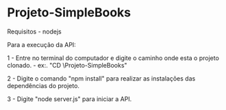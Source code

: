 # Projeto-SimpleBooks

Requisitos - nodejs


Para a execução da API: 

1 - Entre no terminal do computador e digite o caminho onde esta o projeto clonado. - ex:. "CD \Projeto-SimpleBooks"

2 - Digite o comando "npm install" para realizar as instalações das dependências do projeto.

3 - Digite "node server.js" para iniciar a API.
